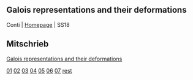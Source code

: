 ## Galois representations and their deformations
Conti | [Homepage](https://sites.google.com/site/andreacontimath/teaching/universit%C3%A4t-heidelberg/galois-representations-and-their-deformations) | SS18

## Mitschrieb
[Galois representations and their deformations](https://github.com/tholzschuh/uni-files/raw/master/galrep/galrep.pdf)

[01](https://github.com/tholzschuh/uni-files/raw/master/galrep/lec-01.pdf)     [02](https://github.com/tholzschuh/uni-files/raw/master/galrep/lec-02.pdf)     [03](https://github.com/tholzschuh/uni-files/raw/master/galrep/lec-03.pdf)     [04](https://github.com/tholzschuh/uni-files/raw/master/galrep/lec-04.pdf)     [05](https://github.com/tholzschuh/uni-files/raw/master/galrep/lec-05.pdf)     [06](https://github.com/tholzschuh/uni-files/raw/master/galrep/lec-06.pdf)    [07](https://github.com/tholzschuh/uni-files/raw/master/galrep/lec-07.pdf) [rest](https://github.com/tholzschuh/uni-files/raw/master/galrep/rest.pdf) 
 
